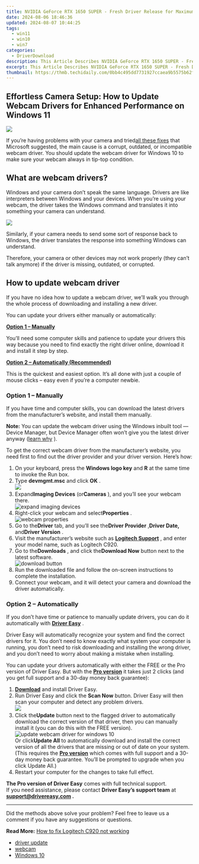 ```yaml
---
title: NVIDIA GeForce RTX 1650 SUPER - Fresh Driver Release for Maximum Performance in Windows 11/10
date: 2024-08-06 18:46:36
updated: 2024-08-07 10:44:25
tags:
  - win11
  - win10
  - win7
categories:
  - DriverDownload
description: This Article Describes NVIDIA GeForce RTX 1650 SUPER - Fresh Driver Release for Maximum Performance in Windows 11/10
excerpt: This Article Describes NVIDIA GeForce RTX 1650 SUPER - Fresh Driver Release for Maximum Performance in Windows 11/10
thumbnail: https://thmb.techidaily.com/0bb4c495dd7731927ccaea9b5575b62f707a960302840b45601332f0fd63d3f8.jpg
---
```


## Effortless Camera Setup: How to Update Webcam Drivers for Enhanced Performance on Windows 11

![](https://images.drivereasy.com/wp-content/uploads/2021/09/webcam.png)

 If you’re having problems with your camera and tried[all these fixes](https://support.microsoft.com/en-us/windows/camera-doesn-t-work-in-windows-10-32adb016-b29c-a928-0073-53d31da0dad5) that Microsoft suggested, the main cause is a corrupt, outdated, or incompatible webcam driver. You should update the webcam driver for Windows 10 to make sure your webcam always in tip-top condition.

## What are webcam drivers?

 Windows and your camera don’t speak the same language. Drivers are like interpreters between Windows and your devices. When you’re using your webcam, the driver takes the Windows command and translates it into something your camera can understand.

![](https://images.drivereasy.com/wp-content/uploads/2021/01/what-is-a-driver.png)

 Similarly, if your camera needs to send some sort of response back to Windows, the driver translates the response into something Windows can understand.

 Therefore, your camera or other devices may not work properly (they can’t talk anymore) if the driver is missing, outdated, or corrupted.

## How to update webcam driver

 If you have no idea how to update a webcam driver, we’ll walk you through the whole process of downloading and installing a new driver.

You can update your drivers either manually or automatically:

[**Option 1 – Manually**](https://tools.techidaily.com/drivereasy/download/)

 You’ll need some computer skills and patience to update your drivers this way because you need to find exactly the right driver online, download it and install it step by step.

[**Option 2 – Automatically (Recommended)**](https://www.drivereasy.com/knowledge/webcam-driver-for-windows-10-download/#method2)

 This is the quickest and easiest option. It’s all done with just a couple of mouse clicks – easy even if you’re a computer newbie.

### Option 1 – Manually

 If you have time and computer skills, you can download the latest drivers from the manufacturer’s website, and install them manually.

**Note:** You can update the webcam driver using the Windows inbuilt tool — Device Manager, but Device Manager often won’t give you the latest driver anyway ([learn why](https://tools.techidaily.com/drivereasy/download/) ).

 To get the correct webcam driver from the manufacturer’s website, you need first to find out the driver provider and your driver version. Here’s how:

1. On your keyboard, press the **Windows logo key** and **R** at the same time to invoke the Run box.
2. Type **devmgmt.msc** and click **OK** .  
![](https://images.drivereasy.com/wp-content/uploads/2021/01/step-2-device-manager.jpg)
3. Expand**Imaging Devices** (or**Cameras** ), and you’ll see your webcam there.  
![expand imaging devices](https://images.drivereasy.com/wp-content/uploads/2021/01/imaging-devices.jpg)
4. Right-click your webcam and select**Properties** .  
![webcam properties](https://images.drivereasy.com/wp-content/uploads/2021/01/Properties-webcam.jpg)
5. Go to the**Driver** tab, and you’ll see the**Driver Provider** ,**Driver Date,** and**Driver Version** .
6. Visit the manufacturer’s website such as **[Logitech Support](https://support.logi.com/hc/en-us)**  , and enter your model name, such as Logitech C920.
7. Go to the**Downloads** , and click the**Download Now** button next to the latest software.  
![download button](https://images.drivereasy.com/wp-content/uploads/2021/01/download-now.jpg)
8. Run the downloaded file and follow the on-screen instructions to complete the installation.
9. Connect your webcam, and it will detect your camera and download the driver automatically.

### Option 2 – Automatically

 If you don’t have time or patience to manually update drivers, you can do it automatically with **[Driver Easy](https://tools.techidaily.com/drivereasy/download/)**  .

 Driver Easy will automatically recognize your system and find the correct drivers for it. You don’t need to know exactly what system your computer is running, you don’t need to risk downloading and installing the wrong driver, and you don’t need to worry about making a mistake when installing.

 You can update your drivers automatically with either the FREE or the Pro version of Driver Easy. But with the **[Pro version](https://tools.techidaily.com/drivereasy/download/)**  it takes just 2 clicks (and you get full support and a 30-day money back guarantee):

1. **[Download](https://tools.techidaily.com/drivereasy/download/)**  and install Driver Easy.
2. Run Driver Easy and click the **Scan Now** button. Driver Easy will then scan your computer and detect any problem drivers.  
![](https://images.drivereasy.com/wp-content/uploads/2020/12/Scan-now-1.jpg)
3. Click the**Update** button next to the flagged driver to automatically download the correct version of that driver, then you can manually install it (you can do this with the FREE version).  
![update webcam driver for windows 10](https://images.drivereasy.com/wp-content/uploads/2021/01/update-webcam.jpg)  
 Or click**Update All** to automatically download and install the correct version of all the drivers that are missing or out of date on your system. (This requires the **[Pro version](https://tools.techidaily.com/drivereasy/download/)**  which comes with full support and a 30-day money back guarantee. You’ll be prompted to upgrade when you click Update All.)
4. Restart your computer for the changes to take full effect.

**The Pro version of Driver Easy** comes with full technical support.  
 If you need assistance, please contact **Driver Easy’s support team** at **[support@drivereasy.com](https://tools.techidaily.com/drivereasy/download/) .**

---

 Did the methods above solve your problem? Feel free to leave us a comment if you have any suggestions or questions.

**Read More:** [How to fix Logitech C920 not working](https://tools.techidaily.com/drivereasy/download/)

* [driver update](https://tools.techidaily.com/drivereasy/download/)
* [webcam](https://tools.techidaily.com/drivereasy/download/)
* [Windows 10](https://tools.techidaily.com/drivereasy/download/)

<ins class="adsbygoogle"
     style="display:block"
     data-ad-format="autorelaxed"
     data-ad-client="ca-pub-7571918770474297"
     data-ad-slot="1223367746"></ins>



<ins class="adsbygoogle"
     style="display:block"
     data-ad-client="ca-pub-7571918770474297"
     data-ad-slot="8358498916"
     data-ad-format="auto"
     data-full-width-responsive="true"></ins>

